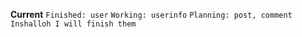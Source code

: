 **Current**
`Finished: user`
`Working: userinfo`
`Planning: post, comment`
`Inshalloh I will finish them`
